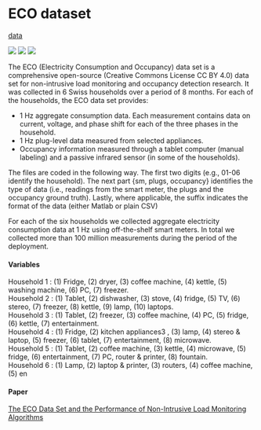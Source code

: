 # ECO dataset

[data](http://vs.inf.ethz.ch/res/show.html?what=eco-data)

![](https://img.shields.io/badge/sector-power-skyblue.svg) ![](https://img.shields.io/badge/labeled-yes-blue.svg) ![](https://img.shields.io/badge/simulation-no-red.svg)

The ECO (Electricity Consumption and Occupancy) data set is a comprehensive open-source (Creative Commons License CC BY 4.0) data set for non-intrusive load monitoring and occupancy detection research. It was collected in 6 Swiss households over a period of 8 months. For each of the households, the ECO data set provides:

- 1 Hz aggregate consumption data. Each measurement contains data on current, voltage, and phase shift for each of the three phases in the household.
- 1 Hz plug-level data measured from selected appliances.
- Occupancy information measured through a tablet computer (manual labeling) and a passive infrared sensor (in some of the households).

The files are coded in the following way. The first two digits (e.g., 01-06 identify the household). The next part {sm, plugs, occupancy} identifies the type of data (i.e., readings from the smart meter, the plugs and the occupancy ground truth). Lastly, where applicable, the suffix indicates the format of the data (either Matlab or plain CSV)

For each of the six households we collected aggregate electricity consumption data at 1 Hz using off-the-shelf smart meters. In total we collected more than 100 million measurements during the period of the deployment.

#### Variables

Household 1 : (1) Fridge, (2) dryer, (3) coffee machine, (4) kettle, (5) washing machine, (6) PC, (7) freezer.   
Household 2 : (1) Tablet, (2) dishwasher, (3) stove, (4) fridge, (5) TV, (6) stereo, (7) freezer, (8) kettle, (9) lamp, (10) laptops.  
Household 3 : (1) Tablet, (2) freezer, (3) coffee machine, (4) PC, (5) fridge, (6) kettle, (7) entertainment.  
Household 4 : (1) Fridge, (2) kitchen appliances3 , (3) lamp, (4) stereo & laptop, (5) freezer, (6) tablet, (7) entertainment, (8) microwave.  
Household 5 : (1) Tablet, (2) coffee machine, (3) kettle, (4) microwave, (5) fridge, (6) entertainment, (7) PC, router & printer, (8) fountain.  
Household 6 : (1) Lamp, (2) laptop & printer, (3) routers, (4) coffee machine, (5) en     

#### Paper

[The ECO Data Set and the Performance of Non-Intrusive Load Monitoring Algorithms](https://www.vs.inf.ethz.ch/publ/papers/beckel-2014-nilm.pdf)

